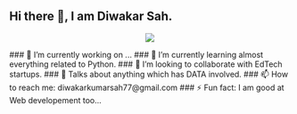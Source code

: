 ## Hi there 👋, I am Diwakar Sah.
<p align = "center" > <a href = "https://github.com/Diwakar03-59"><img src = "./portfolio.github.io/pictures/banner2.jpg" /></a></p>
### 🔭 I’m currently working on ...
### 🌱 I’m currently learning almost everything related to Python.
### 👯 I’m looking to collaborate with EdTech startups.
### 💬 Talks about anything which has DATA involved.
### 📫 How to reach me: diwakarkumarsah77@gmail.com
### ⚡ Fun fact: I am good at Web developement too...
